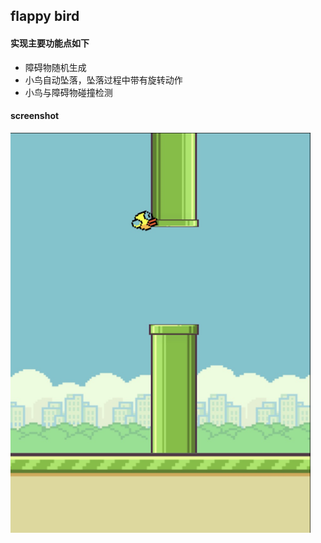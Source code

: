 ## flappy bird

#### 实现主要功能点如下
- 障碍物随机生成
- 小鸟自动坠落，坠落过程中带有旋转动作
- 小鸟与障碍物碰撞检测

#### screenshot
![alt tag](https://github.com/yibwu/flappy-bird/blob/master/screenshot.png)
